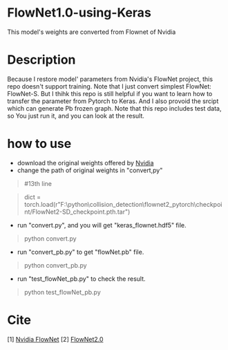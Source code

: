 # FlowNet1.0-using-Keras
This model's weights are converted from Flownet of Nvidia

# Description
Because I restore model' parameters from Nvidia's FlowNet project, this repo doesn't support training. Note that I just convert simplest FlowNet: FlowNet-S.
But I thihk this repo is still helpful if you want to learn how to transfer the parameter from Pytorch to Keras. And I also provoid the srcipt which can generate Pb frozen graph.
Note that this repo includes test data, so You just run it, and you can look at the result.

# how to use
* download the original weights offered by [Nvidia](https://drive.google.com/file/d/1QW03eyYG_vD-dT-Mx4wopYvtPu_msTKn/view?usp=sharing)
* change the path of original weights in "convert,py"
> #13th line 

> dict = torch.load(r"F:\python\collision_detection\flownet2_pytorch\checkpoint/FlowNet2-SD_checkpoint.pth.tar")


* run "convert.py", and you will get "keras_flownet.hdf5" file.
> python convert.py

* run "convert_pb.py" to get "flowNet.pb" file.
> python convert_pb.py

* run "test_flowNet_pb.py" to check the result.
> python test_flowNet_pb.py

# Cite
[1] [Nvidia FlowNet](https://github.com/NVIDIA/flownet2-pytorch)
[2] [FlowNet2.0](https://arxiv.org/abs/1612.01925)

